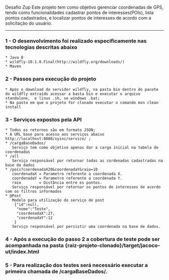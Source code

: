 Desafio Zup Este projeto tem como objetivo gerenciar coordenadas de GPS, tendo como funcionalidades cadastrar pontos de interesses(POIs), lista pontos cadastrados, e localizar pontos de interesses de acordo com a solicitação do usuário.
__________________________________________________________________________________________________________________________________________
### 1 - O desenvolvimento foi realizado especificamente nas tecnologias descritas abaixo 
	* Java 8
	* wildfly-10.1.0.Final(http://wildfly.org/downloads/) 
	* Maven

### 2 - Passos para execução do projeto 
	* Após o download do servidor wildfly, na pasta bin dentro do pacote do wildfly extraído acessar a basta bin e executar o arquivo standalone,  e linux .sh, se windows .bat;
	* Na pasta em que o projeto for clonado executar o comando mvn clean install	
### 3 - Serviços expostos pela API 
	* Todos os retornos são em formato JSON;
	* A URL base para acesso aos serviços abaixo http://localhost:8080/xyinc/service/ ;
	* /cargaBaseDados/ 
	   Serviço tem como objetivo apenas dar a carga inicial na tabela de coordenadas
	* /all
	   Serviço responsável por retornar todas as cordenadas cadastradas na base de dados
	* /pois?coordenadaX20&coordenadaY&raio=10 
	   coordenadaX = Parametro referente a coordenada X.
	   coordenadaY = Parametro referente a coordenada Y. 
	   raio        = Distância entre os pontos.
	   Serviço responsável por retornar os pontos de interesses de acordo com os filtros informados
	* @Post 
	   Modelo para utilização do serviço de post 
	   	{"id":null, 
		 "nome":"Teste", 
		 "coordenadaX":27,
		 "coordenadaY":12 
		}
	   Serviço responsável por persistir uma coordenada na base de dados.
  ### 4 - Após a execução do passo 2 a cobertura de teste pode ser acompanhada na pasta {raiz-projeto-clonado}/target/jacoco-ut/index.html 
  ### 5 - Para realização dos testes será necessário executar a primeira chamada de /cargaBaseDados/.
